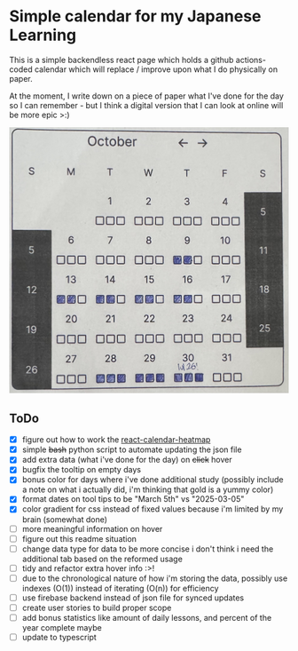 # Simple calendar for my Japanese Learning

This is a simple backendless react page which holds a github actions-coded calendar which will replace / improve upon what I do physically on paper.

At the moment, I write down on a piece of paper what I've done for the day so I can remember - but I think a digital version that I can look at online will be more epic >:&#41;

![Example Image](./src/assets/example_image.jpg)

## ToDo

- [x] figure out how to work the [react-calendar-heatmap](https://github.com/kevinsqi/react-calendar-heatmap)
- [x] simple ~~bash~~ python script to automate updating the json file
- [x] add extra data (what i've done for the day) on ~~click~~ hover
- [x] bugfix the tooltip on empty days
- [x] bonus color for days where i've done additional study (possibly include a note on what i actually did, i'm thinking that gold is a yummy color)
- [x] format dates on tool tips to be "March 5th" vs "2025-03-05"
- [x] color gradient for css instead of fixed values because i'm limited by my brain (somewhat done)
- [ ] more meaningful information on hover
- [ ] figure out this readme situation
- [ ] change data type for data to be more concise i don't think i need the additional tab based on the reformed usage
- [ ] tidy and refactor extra hover info :>!
- [ ] due to the chronological nature of how i'm storing the data, possibly use indexes (O(1)) instead of iterating (O(n)) for efficiency
- [ ] use firebase backend instead of json file for synced updates
- [ ] create user stories to build proper scope
- [ ] add bonus statistics like amount of daily lessons, and percent of the year complete maybe
- [ ] update to typescript
